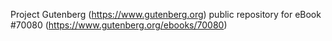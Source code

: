 Project Gutenberg (https://www.gutenberg.org) public repository
for eBook #70080 (https://www.gutenberg.org/ebooks/70080)
